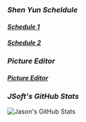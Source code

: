 <!-- title: JSoft's Official Website -->
### ***Shen Yun Scheldule***
#### [**_Schedule 1_**](https://jsoft-alt.github.io/schedule.html/)
#### [**_Schedule 2_**](https://jsoft-alt.github.io/schedule1.html/)
### ***Picture Editor***
#### [**_Picture Editor_**](https://jsoft-alt.github.io/picture.html/)
### ***JSoft's GitHub Stats***
![Jason's GitHub Stats](https://github-readme-stats.vercel.app/api?username=jsoft-alt&show_icons=true&theme=default)
